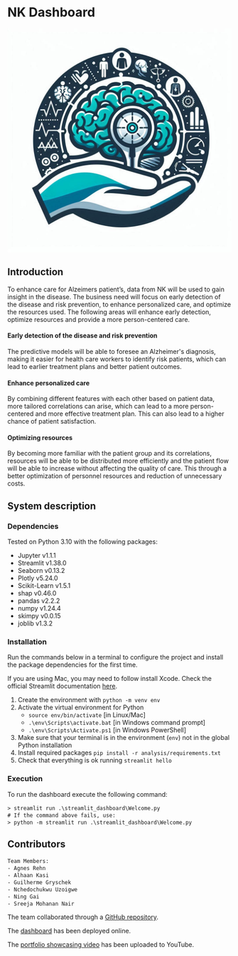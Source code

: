 # NK Dashboard

![NK Dashboard](./assets/Neurologisk_Klinik_Logo.jpg)

## Introduction

To enhance care for Alzeimers patient’s, data from NK will be used to gain insight in the disease. The business need will focus on early detection of the disease and risk prevention, to enhance personalized care, and optimize the resources used. The following areas will enhance early detection, optimize resources and provide a more person-centered care. 

#### Early detection of the disease and risk prevention

The predictive models will be able to foresee an Alzheimer's diagnosis, making it easier for health care workers to identify risk patients,  which can lead to earlier treatment plans and better patient outcomes. 

#### Enhance personalized care

By combining different features with each other based on patient data, more tailored correlations can arise, which can lead to a more person-centered and more effective treatment plan. This can also lead to a higher chance of patient satisfaction.

#### Optimizing resources

By becoming more familiar with the patient group and its correlations, resources will be able to be distributed more efficiently and the patient flow will be able to increase without affecting the quality of care. This through a better optimization of personnel resources and reduction of unnecessary costs.

## System description

### Dependencies

Tested on Python 3.10 with the following packages:
  - Jupyter v1.1.1
  - Streamlit v1.38.0
  - Seaborn v0.13.2
  - Plotly v5.24.0
  - Scikit-Learn v1.5.1
  - shap v0.46.0
  - pandas v2.2.2
  - numpy v1.24.4
  - skimpy v0.0.15
  - joblib v1.3.2

### Installation

Run the commands below in a terminal to configure the project and install the package dependencies for the first time.

If you are using Mac, you may need to follow install Xcode. Check the official Streamlit documentation [here](https://docs.streamlit.io/get-started/installation/command-line#prerequisites). 

1. Create the environment with `python -m venv env`
2. Activate the virtual environment for Python
   - `source env/bin/activate` [in Linux/Mac]
   - `.\env\Scripts\activate.bat` [in Windows command prompt]
   - `.\env\Scripts\Activate.ps1` [in Windows PowerShell]
3. Make sure that your terminal is in the environment (`env`) not in the global Python installation
4. Install required packages `pip install -r analysis/requirements.txt`
5. Check that everything is ok running `streamlit hello`

### Execution

To run the dashboard execute the following command:

```
> streamlit run .\streamlit_dashboard\Welcome.py
# If the command above fails, use:
> python -m streamlit run .\streamlit_dashboard\Welcome.py
```

## Contributors

```
Team Members:  
- Agnes Rehn 
- Alhaan Kasi
- Guilherme Gryschek
- Nchedochukwu Uzoigwe
- Ning Gai
- Sreeja Mohanan Nair

```

The team collaborated through a [GitHub repository](https://github.com/ggryschek/NK_SS_DashBoard).

The [dashboard](https://ggryschek-nk-ss-dashboard-streamlit-dashboardwelcome-eitwpq.streamlit.app/) has been deployed online.

The [portfolio showcasing video](https://www.youtube.com/watch?v=pre50ZaYHNc) has been uploaded to YouTube.
